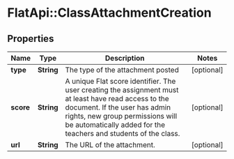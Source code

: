 # FlatApi::ClassAttachmentCreation

## Properties
Name | Type | Description | Notes
------------ | ------------- | ------------- | -------------
**type** | **String** | The type of the attachment posted | [optional] 
**score** | **String** | A unique Flat score identifier. The user creating the assignment must at least have read access to the document. If the user has admin rights, new group permissions will be automatically added for the teachers and students of the class.  | [optional] 
**url** | **String** | The URL of the attachment. | [optional] 


